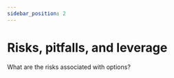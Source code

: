 ```yaml
---
sidebar_position: 2
---
```


# Risks, pitfalls, and leverage
What are the risks associated with options?

